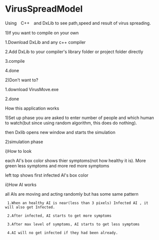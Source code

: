 # VirusSpreadModel
Using　C++　and DxLib to see path,speed and result of virus spreading.

1)If you want to compile on your own

 1.Download DxLib and any c++ compiler
 
 2.Add DxLib to your compiler's library folder or project folder directly
 
 3.compile 
 
 4.done
 
2)Don't want to?

 1.download VirusMove.exe
 
 2.done
 
How this application works

1)Set up phase
you are asked to enter number of people and which human to watch(but since using random algorithm, this does do nothing).

then Dxlib opens new window and starts the simulation

2)simulation phase

 i)How to look
 
   each AI's box color shows thier symptoms(not how healthy it is). More green less symptoms and more red more symptoms
   
   left top shows first infected AI's box color
   
 ii)How AI works
 
   all AIs are moving and acting randomly but has some same pattern
   
     1.When an healthy AI is near(less than 3 pixels) Infected AI , it will also get Infected.
     
     2.After infected, AI starts to get more symptoms
     
     3.After max level of symptoms, AI starts to get less symptoms
     
     4.AI will no get infected if they had been already.
     

